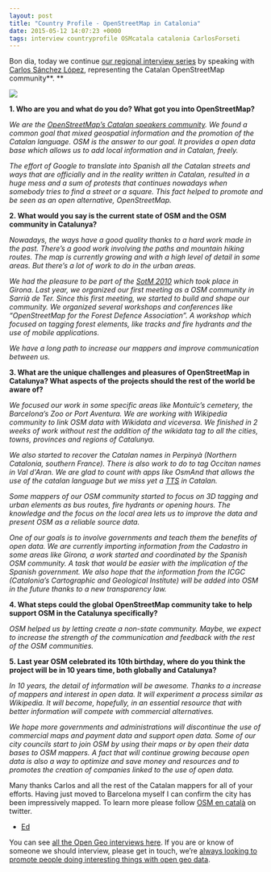 ```yaml
--- 
layout: post
title: "Country Profile - OpenStreetMap in Catalonia"
date: 2015-05-12 14:07:23 +0000
tags: interview countryprofile OSMcatala catalonia CarlosForseti
---
```

Bon dia, today we continue [our regional interview series](http://blog.opencagedata.com/tagged/countryprofile) by speaking with [Carlos Sánchez López](https://twitter.com/CarlosForseti), representing the Catalan OpenStreetMap community**. **

![](/images/tumblr_inline_no8my8NjbK1siukvl_540.png)

**1\. Who are you and what do you do? What got you into OpenStreetMap?**

_We are the [OpenStreetMap’s Catalan speakers community](http://wiki.openstreetmap.org/wiki/WikiProject_Catalan). We found a common goal that mixed geospatial information and the promotion of the Catalan language. OSM is the answer to our goal. It provides a open data base which allows us to add local information and in Catalan, freely._

_The effort of Google to translate into Spanish all the Catalan streets and ways that are officially and in the reality written in Catalan, resulted in a huge mess and a sum of protests that continues nowadays when somebody tries to find a street or a square. This fact helped to promote and be seen as an open alternative, OpenStreetMap._

**2\. What would you say is the current state of OSM and the OSM community in Catalunya?**

_Nowadays, the ways have a good quality thanks to a hard work made in the past. There’s a good work involving the paths and mountain hiking routes. The map is currently growing and with a high level of detail in some areas. But there’s a lot of work to do in the urban areas._

_We had the pleasure to be part of the [SotM 2010](http://wiki.openstreetmap.org/wiki/State_Of_The_Map_2010) which took place in Girona. Last year, we organized our first meeting as a OSM community in Sarrià de Ter. Since this first meeting, we started to build and shape our community. We organized several workshops and conferences like “OpenStreetMap for the Forest Defence Association”. A workshop which focused on tagging forest elements, like tracks and fire hydrants and the use of mobile applications._

_We have a long path to increase our mappers and improve communication between us._

**3\. What are the unique challenges and pleasures of OpenStreetMap in Catalunya? What aspects of the projects should the rest of the world be aware of?**

_We focused our work in some specific areas like Montuïc’s cemetery, the Barcelona’s Zoo or Port Aventura. We are working with Wikipedia community to link OSM data with Wikidata and viceversa. We finished in 2 weeks of work without rest the addition of the wikidata tag to all the cities, towns, provinces and regions of Catalunya._

_We also started to recover the Catalan names in Perpinyà (Northern Catalonia, southern France). There is also work to do to tag Occitan names in Val d'Aran. We are glad to count with apps like OsmAnd that allows the use of the catalan language but we miss yet a [TTS](https://en.wikipedia.org/wiki/Speech_synthesis) in Catalan._

_Some mappers of our OSM community started to focus on 3D tagging and urban elements as bus routes, fire hydrants or opening hours. The knowledge and the focus on the local area lets us to improve the data and present OSM as a reliable source data._

_One of our goals is to involve governments and teach them the benefits of open data. We are currently importing information from the Cadastro in some areas like Girona, a work started and coordinated by the Spanish OSM community. A task that would be easier with the implication of the Spanish government. We also hope that the information from the ICGC (Catalonia’s Cartographic and Geological Institute) will be added into OSM in the future thanks to a new transparency law._

**4\. What steps could the global OpenStreetMap community take to help support OSM in the Catal****uny****a specifically?**

_OSM helped us by letting create a non-state community. Maybe, we expect to increase the strength of the communication and feedback with the rest of the OSM communities._

**5\. Last year OSM celebrated its 10th birthday, where do you think the project will be in 10 years time, both globally and Catal****unya****?**

_In 10 years, the detail of information will be awesome. Thanks to a increase of mappers and interest in open data. It will experiment a process similar as Wikipedia. It will become, hopefully, in an essential resource that with better information will compete with commercial alternatives._

_We hope more governments and administrations will discontinue the use of commercial maps and payment data and support open data. Some of our city councils start to join OSM by using their maps or by open their data bases to OSM mappers. A fact that will continue growing because open data is also a way to optimize and save money and resources and to promotes the creation of companies linked to the use of open data._

Many thanks Carlos and all the rest of the Catalan mappers for all of your efforts. Having just moved to Barcelona myself I can confirm the city has been impressively mapped. To learn more please follow [OSM en català](https://twitter.com/OSMcatala) on twitter.  

- [Ed](https://twitter.com/freyfogle)

You can see [all the Open Geo interviews here](http://blog.opencagedata.com/tagged/interview). If you are or know of someone we should interview, please get in touch, we’re [always looking to promote people doing interesting things with open geo data](http://blog.opencagedata.com/post/98139732993/call-for-open-geo-openstreetmap-interviewees).